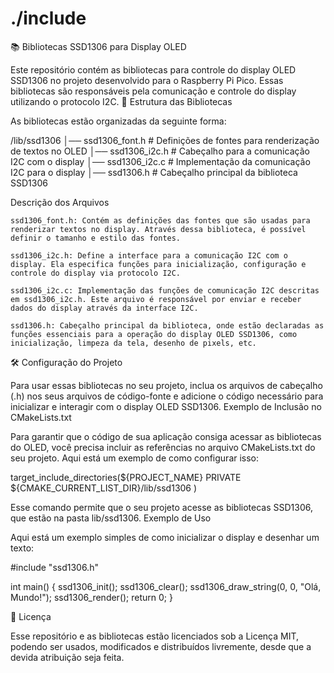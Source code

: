 # ./include

📚 Bibliotecas SSD1306 para Display OLED

Este repositório contém as bibliotecas para controle do display OLED SSD1306 no projeto desenvolvido para o Raspberry Pi Pico. Essas bibliotecas são responsáveis pela comunicação e controle do display utilizando o protocolo I2C.
📂 Estrutura das Bibliotecas

As bibliotecas estão organizadas da seguinte forma:

/lib/ssd1306
│── ssd1306_font.h   # Definições de fontes para renderização de textos no OLED
│── ssd1306_i2c.h    # Cabeçalho para a comunicação I2C com o display
│── ssd1306_i2c.c    # Implementação da comunicação I2C para o display
│── ssd1306.h        # Cabeçalho principal da biblioteca SSD1306

Descrição dos Arquivos

    ssd1306_font.h: Contém as definições das fontes que são usadas para renderizar textos no display. Através dessa biblioteca, é possível definir o tamanho e estilo das fontes.

    ssd1306_i2c.h: Define a interface para a comunicação I2C com o display. Ela especifica funções para inicialização, configuração e controle do display via protocolo I2C.

    ssd1306_i2c.c: Implementação das funções de comunicação I2C descritas em ssd1306_i2c.h. Este arquivo é responsável por enviar e receber dados do display através da interface I2C.

    ssd1306.h: Cabeçalho principal da biblioteca, onde estão declaradas as funções essenciais para a operação do display OLED SSD1306, como inicialização, limpeza da tela, desenho de pixels, etc.

🛠️ Configuração do Projeto

Para usar essas bibliotecas no seu projeto, inclua os arquivos de cabeçalho (.h) nos seus arquivos de código-fonte e adicione o código necessário para inicializar e interagir com o display OLED SSD1306.
Exemplo de Inclusão no CMakeLists.txt

Para garantir que o código de sua aplicação consiga acessar as bibliotecas do OLED, você precisa incluir as referências no arquivo CMakeLists.txt do seu projeto. Aqui está um exemplo de como configurar isso:

target_include_directories(${PROJECT_NAME} PRIVATE
    ${CMAKE_CURRENT_LIST_DIR}/lib/ssd1306
)

Esse comando permite que o seu projeto acesse as bibliotecas SSD1306, que estão na pasta lib/ssd1306.
Exemplo de Uso

Aqui está um exemplo simples de como inicializar o display e desenhar um texto:

#include "ssd1306.h"

int main() {
    ssd1306_init();
    ssd1306_clear();
    ssd1306_draw_string(0, 0, "Olá, Mundo!");
    ssd1306_render();
    return 0;
}

🚀 Licença

Esse repositório e as bibliotecas estão licenciados sob a Licença MIT, podendo ser usados, modificados e distribuídos livremente, desde que a devida atribuição seja feita.
